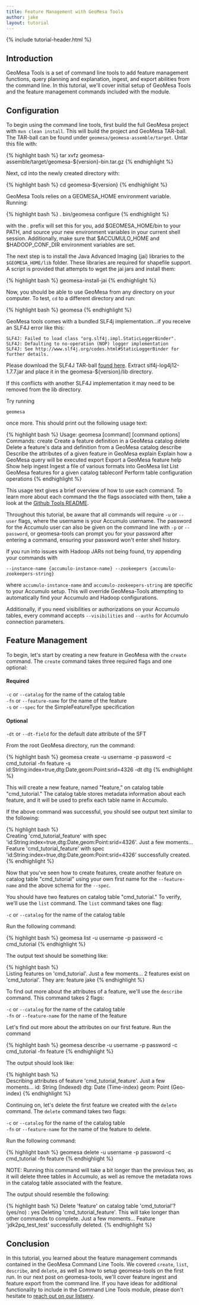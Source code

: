```yaml
---
title: Feature Management with GeoMesa Tools
author: jake
layout: tutorial
---
```


{% include tutorial-header.html %}

<!-- add some style to fix the xml formatting color -->
<style>
code.xml { color:#93a1a1 }
</style>

## Introduction

GeoMesa Tools is a set of command line tools to add feature management functions, query planning and 
explanation, ingest, and export abilities from the command line. In this tutorial, we'll cover initial
setup of GeoMesa Tools and the feature management commands included with the module.
<!--more-->

## Configuration

To begin using the command line tools, first build the full GeoMesa project with `mvn clean install`. 
This will build the project and GeoMesa TAR-ball.  
The TAR-ball can be found under `geomesa/geomesa-assemble/target`. Untar this file with:

{% highlight bash %}
tar xvfz geomesa-assemble/target/geomesa-${version}-bin.tar.gz
{% endhighlight %}
 
Next, cd into the newly created directory with:

{% highlight bash %}
cd geomesa-${version}
{% endhighlight %}

GeoMesa Tools relies on a GEOMESA_HOME environment variable. Running:

{% highlight bash %}
. bin/geomesa configure
{% endhighlight %}

with the . prefix will set this for you, add $GEOMESA_HOME/bin to your PATH, and source your new 
environment variables in your current shell session. Additionally, make sure that $ACCUMULO_HOME and 
$HADOOP_CONF_DIR environment variables are set.

The next step is to install the Java Advanced Imaging (jai) libraries to the `$GEOMESA_HOME/lib` folder.
These libraries are required for shapefile support. A script is provided that attempts to wget the jai
jars and install them:

{% highlight bash %}
geomesa-install-jai
{% endhighlight %}

Now, you should be able to use GeoMesa from any directory on your computer. To test, `cd` to a 
different directory and run:

{% highlight bash %}
geomesa
{% endhighlight %}

GeoMesa tools comes with a bundled SLF4j implementation...if you receive an SLF4J error like this:

    SLF4J: Failed to load class "org.slf4j.impl.StaticLoggerBinder".
    SLF4J: Defaulting to no-operation (NOP) logger implementation
    SLF4J: See http://www.slf4j.org/codes.html#StaticLoggerBinder for further details.
    
Please download the SLF4J TAR-ball [found here](http://www.slf4j.org/download.html). Extract 
slf4j-log4j12-1.7.7.jar and place it in the geomesa-${version}/lib directory. 

If this conflicts with another SLF4J implementation it may need to be removed from the lib directory.

Try running
    
    geomesa

once more. This should print out the following usage text: 

{% highlight bash %}
Usage: geomesa [command] [command options]
  Commands:
    create       Create a feature definition in a GeoMesa catalog
    delete       Delete a feature's data and definition from a GeoMesa catalog
    describe     Describe the attributes of a given feature in GeoMesa
    explain      Explain how a GeoMesa query will be executed
    export       Export a GeoMesa feature
    help         Show help
    ingest       Ingest a file of various formats into GeoMesa
    list         List GeoMesa features for a given catalog
    tableconf    Perform table configuration operations
{% endhighlight %}

This usage text gives a brief overview of how to use each command. To learn more about each command 
the the flags associated with them, take a look at the 
[Github Tools README](https://github.com/locationtech/geomesa/tree/accumulo1.5.x/1.x/geomesa-tools#geomesa-tools).

Throughout this tutorial, be aware that all commands will require `-u` or `--user` flags, where 
the username is your Accumulo username. The password for the Accumulo user can also be given on the 
command line with `-p` or `--password`, or geomesa-tools can prompt you for your password after 
entering a command, ensuring your password won't enter shell history.

If you run into issues with Hadoop JARs not being found, try appending your commands with
    
    --instance-name {accumulo-instance-name} --zookeepers {accumulo-zookeepers-string}

where `accumulo-instance-name` and `accumulo-zookeepers-string` are specific to your Accumulo setup.
This will override GeoMesa-Tools attempting to automatically find your Accumulo and Hadoop configurations.

Additionally, if you need visibilities or authorizations on your Accumulo tables, every command accepts
`--visibilities` and `--auths` for Accumulo connection parameters.

## Feature Management

To begin, let's start by creating a new feature in GeoMesa with the `create` command. The `create` 
command takes three required flags and one optional:  
#### Required  
`-c` or `--catalog` for the name of the catalog table  
`-fn` or `--feature-name` for the name of the feature  
`-s` or `--spec` for the SimpleFeatureType specification  
#### Optional
`-dt` or `--dt-field` for the default date attribute of the SFT

From the root GeoMesa directory, run the command: 

{% highlight bash %}
geomesa create -u username -p password -c cmd_tutorial -fn feature -s id:String:index=true,dtg:Date,geom:Point:srid=4326 -dt dtg
{% endhighlight %}

This will create a new feature, named "feature," on catalog table "cmd_tutorial." The catalog table 
stores metadata information about each feature, and it will be used to prefix each table name in
 Accumulo. 

If the above command was successful, you should see output text similar to the following:

{% highlight bash %}    
Creating 'cmd_tutorial_feature' with spec 'id:String:index=true,dtg:Date,geom:Point:srid=4326'. Just a few moments...
Feature 'cmd_tutorial_feature' with spec 'id:String:index=true,dtg:Date,geom:Point:srid=4326' successfully created.
{% endhighlight %}

Now that you've seen how to create features, create another feature on catalog table "cmd_tutorial" 
using your own first name for the `--feature-name` and the above schema for the `--spec`.

You should have two features on catalog table "cmd_tutorial." To verify, we'll use the `list` 
command. The `list` command takes one flag:  

`-c` or `--catalog` for the name of the catalog table  

Run the following command:

{% highlight bash %}
geomesa list -u username -p password -c cmd_tutorial 
{% endhighlight %}

The output text should be something like:

{% highlight bash %}    
Listing features on 'cmd_tutorial'. Just a few moments...
2 features exist on 'cmd_tutorial'. They are: 
feature
jake
{% endhighlight %}
      
To find out more about the attributes of a feature, we'll use the `describe` command. This command 
takes 2 flags:

`-c` or `--catalog` for the name of the catalog table  
`-fn` or `--feature-name` for the name of the feature   

Let's find out more about the attributes on our first feature. Run the command

{% highlight bash %}
geomesa describe -u username -p password -c cmd_tutorial -fn feature
{% endhighlight %}

The output should look like:

{% highlight bash %}    
Describing attributes of feature 'cmd_tutorial_feature'. Just a few moments...
id: String (Indexed) 
dtg: Date (Time-index) 
geom: Point (Geo-index) 
{% endhighlight %}
        
Continuing on, let's delete the first feature we created with the `delete` command. The `delete` 
command takes two flags:  

`-c` or `--catalog` for the name of the catalog table  
`-fn` or `--feature-name` for the name of the feature to delete.  

Run the following command:

{% highlight bash %}
geomesa delete -u username -p password -c cmd_tutorial -fn feature
{% endhighlight %}

NOTE: Running this command will take a bit longer than the previous two, as it will delete three 
tables in Accumulo, as well as remove the metadata rows in the catalog table associated with the 
feature.

The output should resemble the following:

{% highlight bash %}
Delete 'feature' on catalog table 'cmd_tutorial'? (yes/no) : yes
Deleting 'cmd_tutorial_feature'. This will take longer than other commands to complete. Just a few moments...
Feature 'jdk2pq_test_test' successfully deleted.
{% endhighlight %}

## Conclusion
In this tutorial, you learned about the feature management commands contained in the GeoMesa Command 
Line Tools. We covered `create`, `list`, `describe`, and `delete`, as well as how to setup geomesa-tools
on the first run. In our next post on geomesa-tools, we'll cover feature ingest and feature export 
from the command line. If you have ideas for additional functionality to include in the Command Line 
Tools module, please don't hesitate to [reach out on our listserv](mailto:geomesa-users@locationtech.org).
